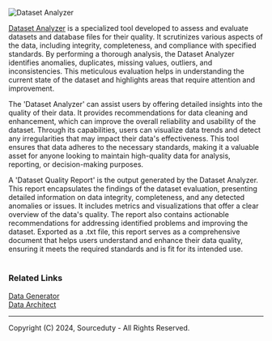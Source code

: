 ![Dataset Analyzer](https://github.com/sourceduty/Dataset_Analyzer/assets/123030236/2611a311-abfe-4c27-a1f2-30ba695a6ae9)

[Dataset Analyzer](https://chatgpt.com/g/g-cYFvzXtdg-dataset-analyzer) is a specialized tool developed to assess and evaluate datasets and database files for their quality. It scrutinizes various aspects of the data, including integrity, completeness, and compliance with specified standards. By performing a thorough analysis, the Dataset Analyzer identifies anomalies, duplicates, missing values, outliers, and inconsistencies. This meticulous evaluation helps in understanding the current state of the dataset and highlights areas that require attention and improvement.

The 'Dataset Analyzer' can assist users by offering detailed insights into the quality of their data. It provides recommendations for data cleaning and enhancement, which can improve the overall reliability and usability of the dataset. Through its capabilities, users can visualize data trends and detect any irregularities that may impact their data's effectiveness. This tool ensures that data adheres to the necessary standards, making it a valuable asset for anyone looking to maintain high-quality data for analysis, reporting, or decision-making purposes.

A 'Dataset Quality Report' is the output generated by the Dataset Analyzer. This report encapsulates the findings of the dataset evaluation, presenting detailed information on data integrity, completeness, and any detected anomalies or issues. It includes metrics and visualizations that offer a clear overview of the data's quality. The report also contains actionable recommendations for addressing identified problems and improving the dataset. Exported as a .txt file, this report serves as a comprehensive document that helps users understand and enhance their data quality, ensuring it meets the required standards and is fit for its intended use.

#
### Related Links

[Data Generator](https://github.com/sourceduty/Data_Generator)
<br>
[Data Architect](https://github.com/sourceduty/Data_Architect)

***
Copyright (C) 2024, Sourceduty - All Rights Reserved.
